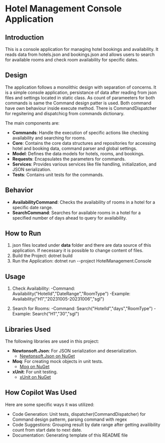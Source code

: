 # Hotel Management Console Application

## Introduction
This is a console application for managing hotel bookings and availability. It reads data from hotels.json and bookings.json and allows users to search for available rooms and check room availability for specific dates.


## Design
  The application follows a monolithic design with separation of concerns.
  It is a simple console application, persistance of data after reading from json files and settings located in static class.
  As count of parameeters for both commands is same the Command design patter is used. Both command have own behaviour inside execute method. There is CommandDispatcher for regsitering and dispatchicg from commands dictionary.
  

 The main components are:

- **Commands**: Handle the execution of specific actions like checking availability and searching for rooms.
- **Core**: Contains the core data structures and repositories for accessing hotel and booking data, command parser and global settings.  
- **Model**: Defines the data models for hotels, rooms, and bookings.
- **Requests**: Encapsulates the parameters for commands.
- **Services**: Provides various services like file handling, initialization, and JSON serialization.
- **Tests**: Contains unit tests for the commands.

## Behavior
- **AvailabilityCommand**: Checks the availability of rooms in a hotel for a specific date range.
- **SearchCommand**: Searches for available rooms in a hotel for a specified number of days ahead to query for availability.

## How to Run
1. json files located under **data** folder and there are data source of this application. If necessary it is possible to change content of files.
1. Build the Project:
  dotnet build
3. Run the Application:
   dotnet run --project HotelManagement.Console

## Usage
1. Check Availability:
  -Command: Availability("HotelId","DateRange","RoomType")
  -Example: Availability("H1","20231005-20231006","sgl")

2. Search for Rooms:
  -Command: Search("HotelId","days","RoomType")
  -Example: Search("H1","30","sgl")

## Libraries Used
The following libraries are used in this project:

- **Newtonsoft.Json**: For JSON serialization and deserialization.
  - [Newtonsoft.Json on NuGet](https://www.nuget.org/packages/Newtonsoft.Json/)
- **Moq**: For creating mock objects in unit tests.
  - [Moq on NuGet](https://www.nuget.org/packages/Moq/)
- **xUnit**: For unit testing.
  - [xUnit on NuGet](https://www.nuget.org/packages/xunit/)

## How Copilot Was Used
Here are some specific ways it was utilized:

  - Code Generation: Unit tests, dispatcher(CommandDispatcher) for Command design patterm, parsing command with regex
  - Code Suggestions: Grouping result by date range after getting availibility count from start date to next date.
  - Documentation: Generating template of this README file
